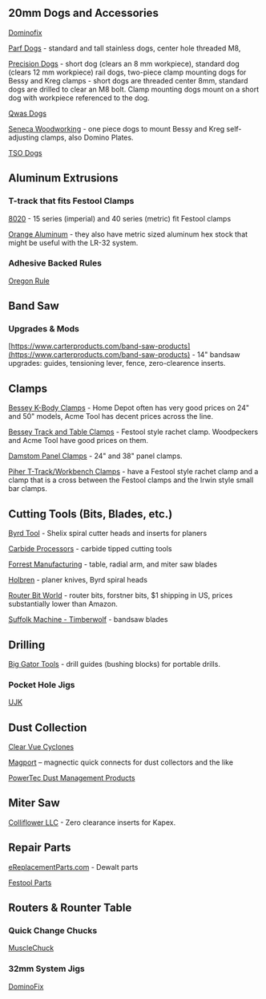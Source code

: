 ## 20mm Dogs and Accessories

[Dominofix](http://dominofix.com)

[Parf Dogs]() - standard and tall stainless dogs, center hole threaded M8,

[Precision Dogs](https://precisiondogs.us) - short dog (clears an 8 mm workpiece), standard dog (clears 12 mm workpiece) rail dogs, two-piece clamp mounting dogs for Bessy and Kreg clamps - short dogs are threaded center 8mm, standard dogs are drilled to clear an M8 bolt. Clamp mounting dogs mount on a short dog with workpiece referenced to the dog.

[Qwas Dogs](http://www.qwasproducts.com)

[Seneca Woodworking](https://www.senecawoodworking.com) - one piece dogs to mount Bessy and Kreg self-adjusting clamps, also Domino Plates.

[TSO Dogs]()

## Aluminum Extrusions

### T-track that fits Festool Clamps

[8020]() - 15 series (imperial) and 40 series (metric) fit Festool clamps

[Orange Aluminum](https://www.orangealuminum.com/t-tracks-and-framing-systems.html) - they also have metric sized aluminum hex stock that might be useful with the LR-32 system.

### Adhesive Backed Rules

[Oregon Rule](https://oregonrule.com)

## Band Saw

### Upgrades & Mods

[https://www.carterproducts.com/band-saw-products](https://www.carterproducts.com/band-saw-products) - 14" bandsaw upgrades: guides, tensioning lever, fence, zero-clearence inserts.

## Clamps

[Bessey K-Body Clamps](https://www.besseytools.com/en/) - Home Depot often has very good prices on 24" and 50" models, Acme Tool has decent prices across the line.

[Bessey Track and Table Clamps](https://www.besseytools.com/en/) - Festool style rachet clamp. Woodpeckers and Acme Tool have good prices on them.

[Damstom Panel Clamps](https://damstom.com) - 24" and 38" panel clamps.

[Piher T-Track/Workbench Clamps](http://www.piher.com/en/37-t-track-holes-workbench-clamps) - have a Festool style rachet clamp and a clamp that is a cross between the Festool clamps and the Irwin style small bar clamps.

## Cutting Tools (Bits, Blades, etc.)

[Byrd Tool](http://byrdtool.com) - Shelix spiral cutter heads and inserts for planers

[Carbide Processors](http://www.carbideprocessors.com) - carbide tipped cutting tools

[Forrest Manufacturing](https://www.forrestblades.com) - table, radial arm, and miter saw blades

[Holbren](https://www.holbren.com) - planer knives, Byrd spiral heads

[Router Bit World](http://www.routerbitworld.com) - router bits, forstner bits, $1 shipping in US, prices substantially lower than Amazon.

[Suffolk Machine - Timberwolf](http://timberwolfblades.com/index.php) - bandsaw blades

## Drilling

[Big Gator Tools](https://www.shop.biggatortools.com) - drill guides (bushing blocks) for portable drills.

### Pocket Hole Jigs

[UJK](https://knowledge.axminster.co.uk/pocket-hole-jigs/)

## Dust Collection

[Clear Vue Cyclones](http://www.clearvuecyclones.com/)

[Magport](https://magport.net) – magnectic quick connects for dust collectors and the like

[PowerTec Dust Management Products](http://powertecproducts.com/dust-management/)

## Miter Saw

[Colliflower LLC](http://www.colliflower-zci.com) - Zero clearance inserts for Kapex.

## Repair Parts

[eReplacementParts.com](https://www.ereplacementparts.com) - Dewalt parts

[Festool Parts]()

## Routers & Rounter Table

### Quick Change Chucks

[MuscleChuck](https://musclechuck.com)

### 32mm System Jigs

[DominoFix](http://dominofix.com)


